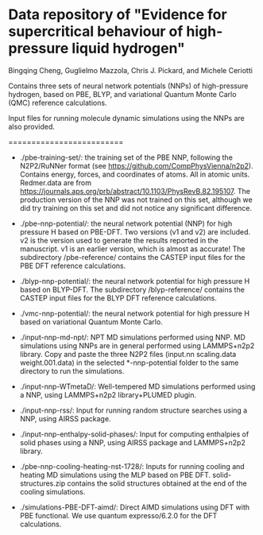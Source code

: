 # Data repository of "Evidence for supercritical behaviour of high-pressure liquid hydrogen"

Bingqing Cheng, Guglielmo Mazzola, Chris J. Pickard, and Michele Ceriotti

Contains three sets of neural network potentials (NNPs) of high-pressure hydrogen, based on PBE, BLYP, and variational Quantum Monte Carlo (QMC) reference calculations.

Input files for running molecule dynamic simulations using the NNPs are also provided.

=========================

* ./pbe-training-set/: the training set of the PBE NNP, following the N2P2/RuNNer format (see https://github.com/CompPhysVienna/n2p2). Contains energy, forces, and coordinates of atoms. All in atomic units. Redmer.data are from https://journals.aps.org/prb/abstract/10.1103/PhysRevB.82.195107. The production version of the NNP was not trained on this set, although we did try training on this set and did not notice any significant difference.

* ./pbe-nnp-potential/: the neural network potential (NNP) for high pressure H based on PBE-DFT. Two versions (v1 and v2) are included. v2 is the version used to generate the results reported in the manuscript. v1 is an earlier version, which is almost as accurate! The subdirectory /pbe-reference/ contains the CASTEP input files for the PBE DFT reference calculations.

* ./blyp-nnp-potential/: the neural network potential for high pressure H based on BLYP-DFT. The subdirectory /blyp-reference/ contains the CASTEP input files for the BLYP DFT reference calculations.

* ./vmc-nnp-potential/: the neural network potential for high pressure H based on variational Quantum Monte Carlo.

* ./input-nnp-md-npt/: NPT MD simulations performed using NNP. MD simulations using NNPs are in general performed using LAMMPS+n2p2 library. Copy and paste the three N2P2 files (input.nn scaling.data weight.001.data) in the selected *-nnp-potential folder to the same directory to run the simulations.

* ./input-nnp-WTmetaD/: Well-tempered MD simulations performed using a NNP, using LAMMPS+n2p2 library+PLUMED plugin.

* ./input-nnp-rss/: Input for running random structure searches using a NNP, using AIRSS package.

* ./input-nnp-enthalpy-solid-phases/: Input for computing enthalpies of solid phases using a NNP, using AIRSS package and LAMMPS+n2p2 library.

* ./pbe-nnp-cooling-heating-nst-1728/: Inputs for running cooling and heating MD simulations using the MLP based on PBE DFT. solid-structures.zip contains the solid structures obtained at the end of the cooling simulations.

* ./simulations-PBE-DFT-aimd/: Direct AIMD simulations using DFT with PBE functional. We use quantum expresso/6.2.0 for the DFT calculations.




